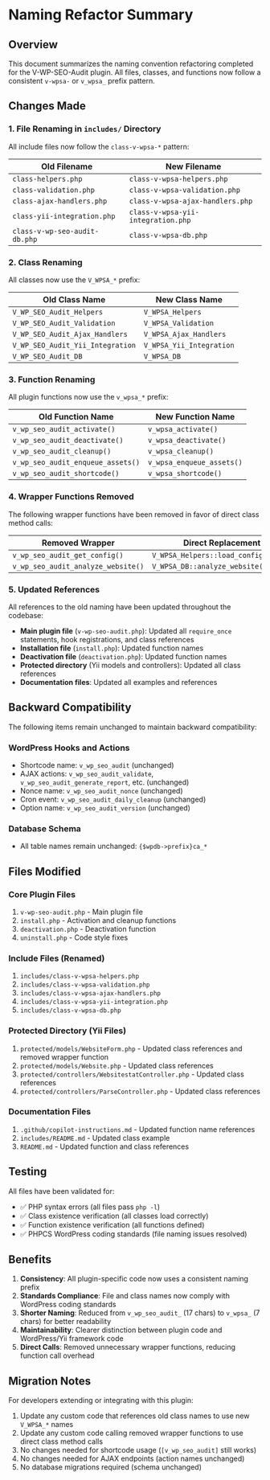 # Naming Refactor Summary

## Overview
This document summarizes the naming convention refactoring completed for the V-WP-SEO-Audit plugin. All files, classes, and functions now follow a consistent `v-wpsa-` or `v_wpsa_` prefix pattern.

## Changes Made

### 1. File Renaming in `includes/` Directory

All include files now follow the `class-v-wpsa-*` pattern:

| Old Filename | New Filename |
|-------------|--------------|
| `class-helpers.php` | `class-v-wpsa-helpers.php` |
| `class-validation.php` | `class-v-wpsa-validation.php` |
| `class-ajax-handlers.php` | `class-v-wpsa-ajax-handlers.php` |
| `class-yii-integration.php` | `class-v-wpsa-yii-integration.php` |
| `class-v-wp-seo-audit-db.php` | `class-v-wpsa-db.php` |

### 2. Class Renaming

All classes now use the `V_WPSA_*` prefix:

| Old Class Name | New Class Name |
|---------------|----------------|
| `V_WP_SEO_Audit_Helpers` | `V_WPSA_Helpers` |
| `V_WP_SEO_Audit_Validation` | `V_WPSA_Validation` |
| `V_WP_SEO_Audit_Ajax_Handlers` | `V_WPSA_Ajax_Handlers` |
| `V_WP_SEO_Audit_Yii_Integration` | `V_WPSA_Yii_Integration` |
| `V_WP_SEO_Audit_DB` | `V_WPSA_DB` |

### 3. Function Renaming

All plugin functions now use the `v_wpsa_*` prefix:

| Old Function Name | New Function Name |
|------------------|-------------------|
| `v_wp_seo_audit_activate()` | `v_wpsa_activate()` |
| `v_wp_seo_audit_deactivate()` | `v_wpsa_deactivate()` |
| `v_wp_seo_audit_cleanup()` | `v_wpsa_cleanup()` |
| `v_wp_seo_audit_enqueue_assets()` | `v_wpsa_enqueue_assets()` |
| `v_wp_seo_audit_shortcode()` | `v_wpsa_shortcode()` |

### 4. Wrapper Functions Removed

The following wrapper functions have been removed in favor of direct class method calls:

| Removed Wrapper | Direct Replacement |
|----------------|-------------------|
| `v_wp_seo_audit_get_config()` | `V_WPSA_Helpers::load_config_file()` |
| `v_wp_seo_audit_analyze_website()` | `V_WPSA_DB::analyze_website()` |

### 5. Updated References

All references to the old naming have been updated throughout the codebase:

- **Main plugin file** (`v-wp-seo-audit.php`): Updated all `require_once` statements, hook registrations, and class references
- **Installation file** (`install.php`): Updated function names
- **Deactivation file** (`deactivation.php`): Updated function names
- **Protected directory** (Yii models and controllers): Updated all class references
- **Documentation files**: Updated all examples and references

## Backward Compatibility

The following items remain unchanged to maintain backward compatibility:

### WordPress Hooks and Actions
- Shortcode name: `v_wp_seo_audit` (unchanged)
- AJAX actions: `v_wp_seo_audit_validate`, `v_wp_seo_audit_generate_report`, etc. (unchanged)
- Nonce name: `v_wp_seo_audit_nonce` (unchanged)
- Cron event: `v_wp_seo_audit_daily_cleanup` (unchanged)
- Option name: `v_wp_seo_audit_version` (unchanged)

### Database Schema
- All table names remain unchanged: `{$wpdb->prefix}ca_*`

## Files Modified

### Core Plugin Files
1. `v-wp-seo-audit.php` - Main plugin file
2. `install.php` - Activation and cleanup functions
3. `deactivation.php` - Deactivation function
4. `uninstall.php` - Code style fixes

### Include Files (Renamed)
1. `includes/class-v-wpsa-helpers.php`
2. `includes/class-v-wpsa-validation.php`
3. `includes/class-v-wpsa-ajax-handlers.php`
4. `includes/class-v-wpsa-yii-integration.php`
5. `includes/class-v-wpsa-db.php`

### Protected Directory (Yii Files)
1. `protected/models/WebsiteForm.php` - Updated class references and removed wrapper function
2. `protected/models/Website.php` - Updated class references
3. `protected/controllers/WebsitestatController.php` - Updated class references
4. `protected/controllers/ParseController.php` - Updated class references

### Documentation Files
1. `.github/copilot-instructions.md` - Updated function name references
2. `includes/README.md` - Updated class example
3. `README.md` - Updated function and class references

## Testing

All files have been validated for:
- ✅ PHP syntax errors (all files pass `php -l`)
- ✅ Class existence verification (all classes load correctly)
- ✅ Function existence verification (all functions defined)
- ✅ PHPCS WordPress coding standards (file naming issues resolved)

## Benefits

1. **Consistency**: All plugin-specific code now uses a consistent naming prefix
2. **Standards Compliance**: File and class names now comply with WordPress coding standards
3. **Shorter Naming**: Reduced from `v_wp_seo_audit_` (17 chars) to `v_wpsa_` (7 chars) for better readability
4. **Maintainability**: Clearer distinction between plugin code and WordPress/Yii framework code
5. **Direct Calls**: Removed unnecessary wrapper functions, reducing function call overhead

## Migration Notes

For developers extending or integrating with this plugin:

1. Update any custom code that references old class names to use new `V_WPSA_*` names
2. Update any custom code calling removed wrapper functions to use direct class method calls
3. No changes needed for shortcode usage (`[v_wp_seo_audit]` still works)
4. No changes needed for AJAX endpoints (action names unchanged)
5. No database migrations required (schema unchanged)
